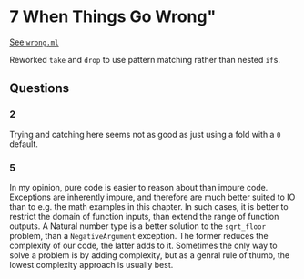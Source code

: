 # 7 When Things Go Wrong"

[See `wrong.ml`](/07/wrong.ml)

Reworked `take` and `drop` to use pattern matching rather than nested `if`s.

## Questions

### 2

Trying and catching here seems not as good as just using a fold with a `0`
default.

### 5

In my opinion, pure code is easier to reason about than impure code. Exceptions
are inherently impure, and therefore are much better suited to IO than to e.g.
the math examples in this chapter. In such cases, it is better to restrict the
domain of function inputs, than extend the range of function outputs. A Natural
number type is a better solution to the `sqrt_floor` problem, than a
`NegativeArgument` exception. The former reduces the complexity of our code, the
latter adds to it. Sometimes the only way to solve a problem is by adding
complexity, but as a genral rule of thumb, the lowest complexity approach is
usually best.
